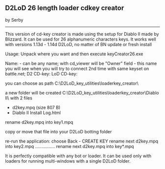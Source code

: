 ##  D2LoD 26 length loader cdkey creator
by Serby

---
This version of cd-key creator is made using the setup for Diablo II made by Blizzard.
It can be used for 26 alphanumeric characters keys.
It works well with versions 1.13d - 1.14d D2LoD, no matter of BN update or fresh install

Usage: Unpack where you want and then execute keyCreator26.exe

Name: - can be any name; with cd_viewer will be "Owner" field
      - this name you will see when you will try to connect 2nd time with same keyset on battle.net;
D2 CD-key:
LoD CD-key:

you can choose as path C:\D2LoD_key_utilities\loaderkey_creator\

a new folder will be created C:\D2LoD_key_utilities\loaderkey_creator\Diablo II\   with 2 files
- d2key.mpq  (size 807 B)
- Diablo II Install Log.html

rename d2key.mpq into key1.mpq

copy or move that file into your D2LoD botting folder

re-run the application: choose Back - CREATE KEY
rename next d2key.mpq into key2.mpq
................
rename next d2key.mpq into key*.mpq

It is perfectly compatible with any bot or loader.
It can be used only with loaders for running multi-windows with a single D2LoD folder.
